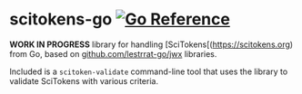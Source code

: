 # scitokens-go [![Go Reference](https://pkg.go.dev/badge/github.com/retzkek/scitokens-go.svg)](https://pkg.go.dev/github.com/retzkek/scitokens-go)

**WORK IN PROGRESS** library for handling [SciTokens[(https://scitokens.org)
from Go, based on [github.com/lestrrat-go/jwx](https://github.com/lestrrat-go/jwx)
libraries.

Included is a `scitoken-validate` command-line tool that uses the library to
validate SciTokens with various criteria.

